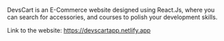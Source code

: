 DevsCart is an E-Commerce website designed using React.Js, where you can search for accessories, and courses to polish your development skills. 

Link to the website: https://devscartapp.netlify.app
